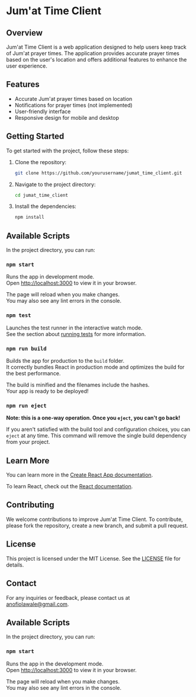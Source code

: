 # Jum'at Time Client

## Overview

Jum'at Time Client is a web application designed to help users keep track of Jum'at prayer times. The application provides accurate prayer times based on the user's location and offers additional features to enhance the user experience.

## Features

- Accurate Jum'at prayer times based on location
- Notifications for prayer times (not implemented)
- User-friendly interface
- Responsive design for mobile and desktop

## Getting Started

To get started with the project, follow these steps:

1. Clone the repository:
    ```sh
    git clone https://github.com/yourusername/jumat_time_client.git
    ```
2. Navigate to the project directory:
    ```sh
    cd jumat_time_client
    ```
3. Install the dependencies:
    ```sh
    npm install
    ```

## Available Scripts

In the project directory, you can run:

### `npm start`

Runs the app in development mode.\
Open [http://localhost:3000](http://localhost:3000) to view it in your browser.

The page will reload when you make changes.\
You may also see any lint errors in the console.

### `npm test`

Launches the test runner in the interactive watch mode.\
See the section about [running tests](https://facebook.github.io/create-react-app/docs/running-tests) for more information.

### `npm run build`

Builds the app for production to the `build` folder.\
It correctly bundles React in production mode and optimizes the build for the best performance.

The build is minified and the filenames include the hashes.\
Your app is ready to be deployed!

### `npm run eject`

**Note: this is a one-way operation. Once you `eject`, you can't go back!**

If you aren't satisfied with the build tool and configuration choices, you can `eject` at any time. This command will remove the single build dependency from your project.

## Learn More

You can learn more in the [Create React App documentation](https://facebook.github.io/create-react-app/docs/getting-started).

To learn React, check out the [React documentation](https://reactjs.org/).

## Contributing

We welcome contributions to improve Jum'at Time Client. To contribute, please fork the repository, create a new branch, and submit a pull request.

## License

This project is licensed under the MIT License. See the [LICENSE](LICENSE) file for details.

## Contact

For any inquiries or feedback, please contact us at [anofiolawale@gmail.com](mailto:anofiolawale@gmail.com).

## Available Scripts

In the project directory, you can run:

### `npm start`

Runs the app in the development mode.\
Open [http://localhost:3000](http://localhost:3000) to view it in your browser.

The page will reload when you make changes.\
You may also see any lint errors in the console.